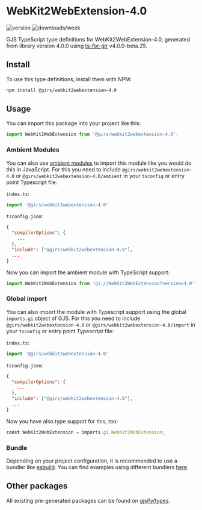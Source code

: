 
# WebKit2WebExtension-4.0

![version](https://img.shields.io/npm/v/@girs/webkit2webextension-4.0)
![downloads/week](https://img.shields.io/npm/dw/@girs/webkit2webextension-4.0)


GJS TypeScript type definitions for WebKit2WebExtension-4.0, generated from library version 4.0.0 using [ts-for-gir](https://github.com/gjsify/ts-for-gir) v4.0.0-beta.25.

## Install

To use this type definitions, install them with NPM:
```bash
npm install @girs/webkit2webextension-4.0
```

## Usage

You can import this package into your project like this:
```ts
import WebKit2WebExtension from '@girs/webkit2webextension-4.0';
```

### Ambient Modules

You can also use [ambient modules](https://github.com/gjsify/ts-for-gir/tree/main/packages/cli#ambient-modules) to import this module like you would do this in JavaScript.
For this you need to include `@girs/webkit2webextension-4.0` or `@girs/webkit2webextension-4.0/ambient` in your `tsconfig` or entry point Typescript file:

`index.ts`:
```ts
import '@girs/webkit2webextension-4.0'
```

`tsconfig.json`:
```json
{
  "compilerOptions": {
    ...
  },
  "include": ["@girs/webkit2webextension-4.0"],
  ...
}
```

Now you can import the ambient module with TypeScript support: 

```ts
import WebKit2WebExtension from 'gi://WebKit2WebExtension?version=4.0';
```

### Global import

You can also import the module with Typescript support using the global `imports.gi` object of GJS.
For this you need to include `@girs/webkit2webextension-4.0` or `@girs/webkit2webextension-4.0/import` in your `tsconfig` or entry point Typescript file:

`index.ts`:
```ts
import '@girs/webkit2webextension-4.0'
```

`tsconfig.json`:
```json
{
  "compilerOptions": {
    ...
  },
  "include": ["@girs/webkit2webextension-4.0"],
  ...
}
```

Now you have also type support for this, too:

```ts
const WebKit2WebExtension = imports.gi.WebKit2WebExtension;
```

### Bundle

Depending on your project configuration, it is recommended to use a bundler like [esbuild](https://esbuild.github.io/). You can find examples using different bundlers [here](https://github.com/gjsify/ts-for-gir/tree/main/examples).

## Other packages

All existing pre-generated packages can be found on [gjsify/types](https://github.com/gjsify/types).

